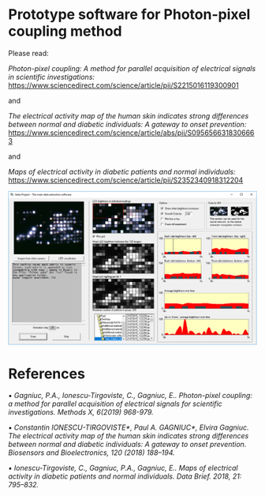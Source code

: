 # Prototype software for Photon-pixel coupling method

Please read:

<i>Photon-pixel coupling: A method for parallel acquisition of electrical signals in scientific investigations:</i>
https://www.sciencedirect.com/science/article/pii/S2215016119300901

and

<i>The electrical activity map of the human skin indicates strong differences between normal and diabetic individuals: A gateway to onset prevention:</i>
https://www.sciencedirect.com/science/article/abs/pii/S0956566318306663

and

<i>Maps of electrical activity in diabetic patients and normal individuals:</i>
https://www.sciencedirect.com/science/article/pii/S2352340918312204

![screenshot](https://github.com/Gagniuc/Prototype-software-for-Photon-pixel-coupling/blob/main/Photon-pixel%20coupling%20(3).PNG)

# References
▪	<i>Gagniuc, P.A., Ionescu-Tirgoviste, C., Gagniuc, E.. Photon-pixel coupling: a method for parallel acquisition of electrical signals for scientific investigations. Methods X, 6(2019) 968-979.</i>

▪	<i>Constantin IONESCU-TIRGOVISTE*, Paul A. GAGNIUC*, Elvira Gagniuc. The electrical activity map of the human skin indicates strong differences between normal and diabetic individuals: A gateway to onset prevention. Biosensors and Bioelectronics, 120 (2018) 188–194. </i>

▪	<i>Ionescu-Tirgoviste, C., Gagniuc, P.A., Gagniuc, E.. Maps of electrical activity in diabetic patients and normal individuals.  Data Brief. 2018, 21: 795–832.</i>

